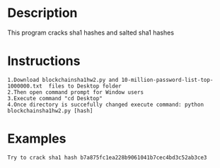 # Description
This program cracks sha1 hashes and salted sha1 hashes
# Instructions
	1.Download blockchainsha1hw2.py and 10-million-password-list-top-1000000.txt  files to Desktop folder
	2.Then open command prompt for Window users
	3.Execute command "cd Desktop"
	4.Once directory is succefully changed execute command: python blockchainsha1hw2.py [hash]

# Examples
	Try to crack sha1 hash b7a875fc1ea228b9061041b7cec4bd3c52ab3ce3
	
